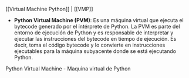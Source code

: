 [[Virtual Machine Python]] | [[VMP]]

- **Python Virtual Machine (PVM)**: Es una máquina virtual que ejecuta el bytecode generado por el intérprete de Python. La PVM es parte del entorno de ejecución de Python y es responsable de interpretar y ejecutar las instrucciones del bytecode en tiempo de ejecución. Es decir, toma el código bytecode y lo convierte en instrucciones ejecutables para la máquina subyacente donde se está ejecutando Python.

Python Virtual Machine - Maquina virtual de Python
